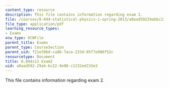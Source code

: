 ```yaml
---
content_type: resource
description: This file contains information regarding exam 2.
file: /courses/8-044-statistical-physics-i-spring-2013/a0aad59229abbc229e88c1232ed233e3_MIT8_044S13_E2.pdf
file_type: application/pdf
learning_resource_types:
- Exams
ocw_type: OCWFile
parent_title: Exams
parent_type: CourseSection
parent_uid: f21e39bd-ca8b-7aca-233d-05f7e986f52c
resourcetype: Document
title: 8.044s13 Exam2
uid: a0aad592-29ab-bc22-9e88-c1232ed233e3
---
```

This file contains information regarding exam 2.

